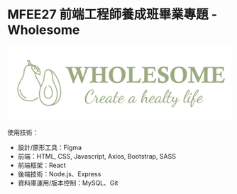 # MFEE27 前端工程師養成班畢業專題 - Wholesome  

![](src/Assets/Logo/logo.png)

使用技術：
  * 設計/原形工具：Figma
  * 前端：HTML, CSS, Javascript, Axios, Bootstrap, SASS
  * 前端框架：React
  * 後端技術：Node.js、Express
  * 資料庫運用/版本控制：MySQL、Git